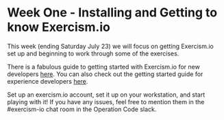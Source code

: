 # Week One - Installing and Getting to know Exercism.io

This week (ending Saturday July 23) we will focus on getting Exercism.io set up and beginning to work through some of the exercises.

There is a fabulous guide to getting started with Exercism.io for new developers [here](http://exercism.io/how-it-works/newbie).  You can also check out the getting started guide for experience developers [here](http://exercism.io/how-it-works).

Set up an exercism.io account, set it up on your workstation, and start playing with it!  If you have any issues, feel free to mention them in the #exercism-io chat room in the Operation Code slack.
